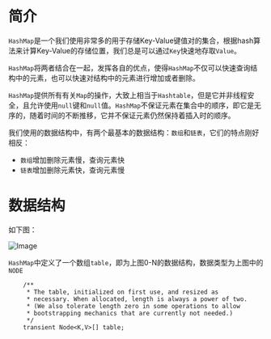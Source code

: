 # 简介

`HashMap`是一个我们使用非常多的用于存储Key-Value键值对的集合，根据hash算法来计算Key-Value的存储位置，我们总是可以通过`Key`快速地存取`Value`。

`HashMap`将两者结合在一起，发挥各自的优点，使得`HashMap`不仅可以快速查询结构中的元素，也可以快速对结构中的元素进行增加或者删除。

`HashMap`提供所有有关`Map`的操作，大致上相当于`Hashtable`，但是它并非线程安全，且允许使用`null`键和`null`值。`HashMap`不保证元素在集合中的顺序，即它是无序的，随着时间的不断推移，它并不保证元素仍然保持着插入时的顺序。

我们使用的数据结构中，有两个最基本的数据结构：`数组`和`链表`，它们的特点刚好相反：
* `数组`增加删除元素慢，查询元素快
* `链表`增加删除元素快，查询元素慢

# 数据结构

如下图：

![Image](https://chronosc.github.io/images/java-hash-map.png)

`HashMap`中定义了一个数组`table`，即为上图0-N的数据结构，数据类型为上图中的`NODE`
```
    /**
     * The table, initialized on first use, and resized as
     * necessary. When allocated, length is always a power of two.
     * (We also tolerate length zero in some operations to allow
     * bootstrapping mechanics that are currently not needed.)
     */
    transient Node<K,V>[] table;
```

